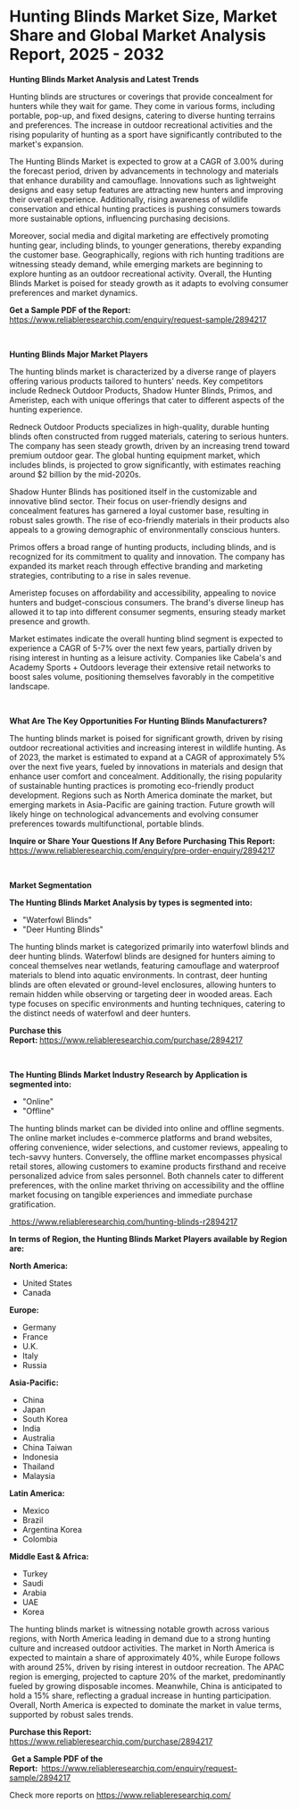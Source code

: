 <p><h1>Hunting Blinds Market Size, Market Share and Global Market Analysis Report, 2025 - 2032</h1></p><p><strong>Hunting Blinds Market Analysis and Latest Trends</strong></p>
<p><p>Hunting blinds are structures or coverings that provide concealment for hunters while they wait for game. They come in various forms, including portable, pop-up, and fixed designs, catering to diverse hunting terrains and preferences. The increase in outdoor recreational activities and the rising popularity of hunting as a sport have significantly contributed to the market's expansion. </p><p>The Hunting Blinds Market is expected to grow at a CAGR of 3.00% during the forecast period, driven by advancements in technology and materials that enhance durability and camouflage. Innovations such as lightweight designs and easy setup features are attracting new hunters and improving their overall experience. Additionally, rising awareness of wildlife conservation and ethical hunting practices is pushing consumers towards more sustainable options, influencing purchasing decisions. </p><p>Moreover, social media and digital marketing are effectively promoting hunting gear, including blinds, to younger generations, thereby expanding the customer base. Geographically, regions with rich hunting traditions are witnessing steady demand, while emerging markets are beginning to explore hunting as an outdoor recreational activity. Overall, the Hunting Blinds Market is poised for steady growth as it adapts to evolving consumer preferences and market dynamics.</p></p>
<p><strong>Get a Sample PDF of the Report:&nbsp;</strong> <a href="https://www.reliableresearchiq.com/enquiry/request-sample/2894217?utm_campaign=3136&utm_medium=2&utm_source=Github&utm_content=ia&utm_term=15032025&utm_id=hunting-blinds">https://www.reliableresearchiq.com/enquiry/request-sample/2894217</a></p>
<p>&nbsp;</p>
<p><strong>Hunting Blinds Major Market Players</strong></p>
<p><p>The hunting blinds market is characterized by a diverse range of players offering various products tailored to hunters' needs. Key competitors include Redneck Outdoor Products, Shadow Hunter Blinds, Primos, and Ameristep, each with unique offerings that cater to different aspects of the hunting experience.</p><p>Redneck Outdoor Products specializes in high-quality, durable hunting blinds often constructed from rugged materials, catering to serious hunters. The company has seen steady growth, driven by an increasing trend toward premium outdoor gear. The global hunting equipment market, which includes blinds, is projected to grow significantly, with estimates reaching around $2 billion by the mid-2020s.</p><p>Shadow Hunter Blinds has positioned itself in the customizable and innovative blind sector. Their focus on user-friendly designs and concealment features has garnered a loyal customer base, resulting in robust sales growth. The rise of eco-friendly materials in their products also appeals to a growing demographic of environmentally conscious hunters.</p><p>Primos offers a broad range of hunting products, including blinds, and is recognized for its commitment to quality and innovation. The company has expanded its market reach through effective branding and marketing strategies, contributing to a rise in sales revenue.</p><p>Ameristep focuses on affordability and accessibility, appealing to novice hunters and budget-conscious consumers. The brand's diverse lineup has allowed it to tap into different consumer segments, ensuring steady market presence and growth.</p><p>Market estimates indicate the overall hunting blind segment is expected to experience a CAGR of 5-7% over the next few years, partially driven by rising interest in hunting as a leisure activity. Companies like Cabela's and Academy Sports + Outdoors leverage their extensive retail networks to boost sales volume, positioning themselves favorably in the competitive landscape.</p></p>
<p>&nbsp;</p>
<p><strong>What Are The Key Opportunities For Hunting Blinds Manufacturers?</strong></p>
<p><p>The hunting blinds market is poised for significant growth, driven by rising outdoor recreational activities and increasing interest in wildlife hunting. As of 2023, the market is estimated to expand at a CAGR of approximately 5% over the next five years, fueled by innovations in materials and design that enhance user comfort and concealment. Additionally, the rising popularity of sustainable hunting practices is promoting eco-friendly product development. Regions such as North America dominate the market, but emerging markets in Asia-Pacific are gaining traction. Future growth will likely hinge on technological advancements and evolving consumer preferences towards multifunctional, portable blinds.</p></p>
<p><strong>Inquire or Share Your Questions If Any Before Purchasing This Report:</strong> <a href="https://www.reliableresearchiq.com/enquiry/pre-order-enquiry/2894217?utm_campaign=3136&utm_medium=2&utm_source=Github&utm_content=ia&utm_term=15032025&utm_id=hunting-blinds">https://www.reliableresearchiq.com/enquiry/pre-order-enquiry/2894217</a></p>
<p>&nbsp;</p>
<p><strong>Market Segmentation</strong></p>
<p><strong>The Hunting Blinds Market Analysis by types is segmented into:</strong></p>
<p><ul><li>"Waterfowl Blinds"</li><li>"Deer Hunting Blinds"</li></ul></p>
<p><p>The hunting blinds market is categorized primarily into waterfowl blinds and deer hunting blinds. Waterfowl blinds are designed for hunters aiming to conceal themselves near wetlands, featuring camouflage and waterproof materials to blend into aquatic environments. In contrast, deer hunting blinds are often elevated or ground-level enclosures, allowing hunters to remain hidden while observing or targeting deer in wooded areas. Each type focuses on specific environments and hunting techniques, catering to the distinct needs of waterfowl and deer hunters.</p></p>
<p><strong>Purchase this Report:&nbsp;</strong><a href="https://www.reliableresearchiq.com/purchase/2894217?utm_campaign=3136&utm_medium=2&utm_source=Github&utm_content=ia&utm_term=15032025&utm_id=hunting-blinds">https://www.reliableresearchiq.com/purchase/2894217</a></p>
<p>&nbsp;</p>
<p><strong>The Hunting Blinds Market Industry Research by Application is segmented into:</strong></p>
<p><ul><li>"Online"</li><li>"Offline"</li></ul></p>
<p><p>The hunting blinds market can be divided into online and offline segments. The online market includes e-commerce platforms and brand websites, offering convenience, wider selections, and customer reviews, appealing to tech-savvy hunters. Conversely, the offline market encompasses physical retail stores, allowing customers to examine products firsthand and receive personalized advice from sales personnel. Both channels cater to different preferences, with the online market thriving on accessibility and the offline market focusing on tangible experiences and immediate purchase gratification.</p></p>
<p><a href="https://www.reliableresearchiq.com/hunting-blinds-r2894217?utm_campaign=3136&utm_medium=2&utm_source=Github&utm_content=ia&utm_term=15032025&utm_id=hunting-blinds">&nbsp;https://www.reliableresearchiq.com/hunting-blinds-r2894217</a></p>
<p><strong>In terms of Region, the Hunting Blinds Market Players available by Region are:</strong></p>
<p>
    <p> <strong> North America: </strong>
        <ul>
            <li>United States</li>
            <li>Canada</li>
        </ul>
        </p> 
    <p> <strong> Europe: </strong>
        <ul>
            <li>Germany</li>
            <li>France</li>
            <li>U.K.</li>
            <li>Italy</li>
            <li>Russia</li>
        </ul>
        </p> 
    <p> <strong> Asia-Pacific: </strong>
        <ul>
            <li>China</li>
            <li>Japan</li>
            <li>South Korea</li>
            <li>India</li>
            <li>Australia</li>
            <li>China Taiwan</li>
            <li>Indonesia</li>
            <li>Thailand</li>
            <li>Malaysia</li>
        </ul>
        </p> 
    <p> <strong> Latin America: </strong>
        <ul>
            <li>Mexico</li>
            <li>Brazil</li>
            <li>Argentina Korea</li>
            <li>Colombia</li>
        </ul>
        </p> 
    <p> <strong> Middle East & Africa: </strong>
        <ul>
            <li>Turkey</li>
            <li>Saudi</li>
            <li>Arabia</li>
            <li>UAE</li>
            <li>Korea</li>
        </ul>
    </p>
    </p>
<p><p>The hunting blinds market is witnessing notable growth across various regions, with North America leading in demand due to a strong hunting culture and increased outdoor activities. The market in North America is expected to maintain a share of approximately 40%, while Europe follows with around 25%, driven by rising interest in outdoor recreation. The APAC region is emerging, projected to capture 20% of the market, predominantly fueled by growing disposable incomes. Meanwhile, China is anticipated to hold a 15% share, reflecting a gradual increase in hunting participation. Overall, North America is expected to dominate the market in value terms, supported by robust sales trends.</p></p>
<p><strong>Purchase this Report: </strong><a href="https://www.reliableresearchiq.com/purchase/2894217?utm_campaign=3136&utm_medium=2&utm_source=Github&utm_content=ia&utm_term=15032025&utm_id=hunting-blinds">https://www.reliableresearchiq.com/purchase/2894217</a></p>
<p>&nbsp;<strong>Get a Sample PDF of the Report:&nbsp;&nbsp;</strong><a href="https://www.reliableresearchiq.com/enquiry/request-sample/2894217?utm_campaign=3136&utm_medium=2&utm_source=Github&utm_content=ia&utm_term=15032025&utm_id=hunting-blinds">https://www.reliableresearchiq.com/enquiry/request-sample/2894217</a></p>
<p><strong></strong></p>
<p>Check more reports on <a href="https://www.reliableresearchiq.com/?utm_campaign=3136&utm_medium=2&utm_source=Github&utm_content=ia&utm_term=15032025&utm_id=hunting-blinds">https://www.reliableresearchiq.com/</a></p>